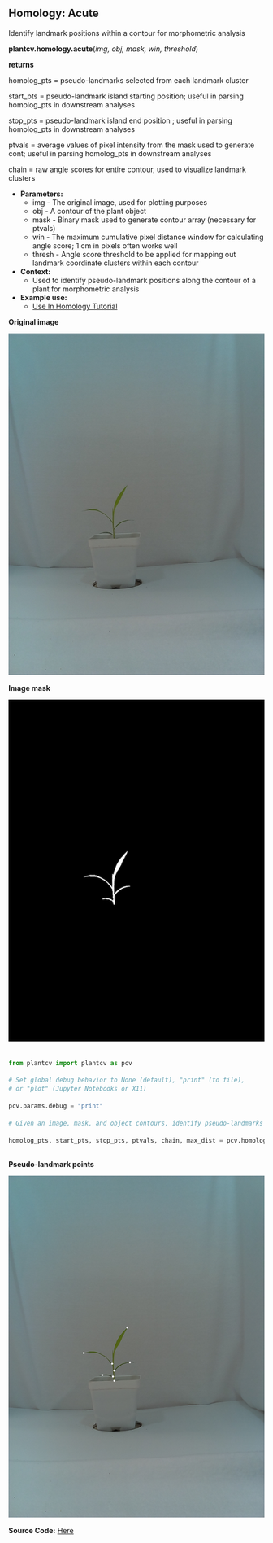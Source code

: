 ## Homology: Acute

Identify landmark positions within a contour for morphometric analysis

**plantcv.homology.acute**(*img, obj, mask, win, threshold*)

**returns**

homolog_pts = pseudo-landmarks selected from each landmark cluster

start_pts   = pseudo-landmark island starting position; useful in parsing homolog_pts in downstream analyses

stop_pts    = pseudo-landmark island end position ; useful in parsing homolog_pts in downstream analyses

ptvals      = average values of pixel intensity from the mask used to generate cont; 
useful in parsing homolog_pts in downstream analyses

chain       = raw angle scores for entire contour, used to visualize landmark clusters

- **Parameters:**
    - img - The original image, used for plotting purposes
    - obj - A contour of the plant object
    - mask - Binary mask used to generate contour array (necessary for ptvals)
    - win - The maximum cumulative pixel distance window for calculating angle score; 1 cm in pixels often works well
    - thresh - Angle score threshold to be applied for mapping out landmark coordinate clusters within each contour
- **Context:**
    - Used to identify pseudo-landmark positions along the contour of a plant for morphometric analysis 
- **Example use:**
    - [Use In Homology Tutorial](tutorials/homology_tutorial.md)

**Original image**

![Screenshot](img/documentation_images/homology_acute/B100_rep1_d10.jpg)

**Image mask**

![Screenshot](img/documentation_images/homology_acute/mask.png)

```python

from plantcv import plantcv as pcv

# Set global debug behavior to None (default), "print" (to file), 
# or "plot" (Jupyter Notebooks or X11)

pcv.params.debug = "print"

# Given an image, mask, and object contours, identify pseudo-landmarks with acute

homolog_pts, start_pts, stop_pts, ptvals, chain, max_dist = pcv.homology.acute(img=img, obj=obj, 
                                                                               mask=mask, win=25, threshold=90)

```

**Pseudo-landmark points**

![Screenshot](img/documentation_images/homology_acute/acute_plms.png)

**Source Code:** [Here](https://github.com/danforthcenter/plantcv/blob/master/plantcv/plantcv/homology/acute.py)
